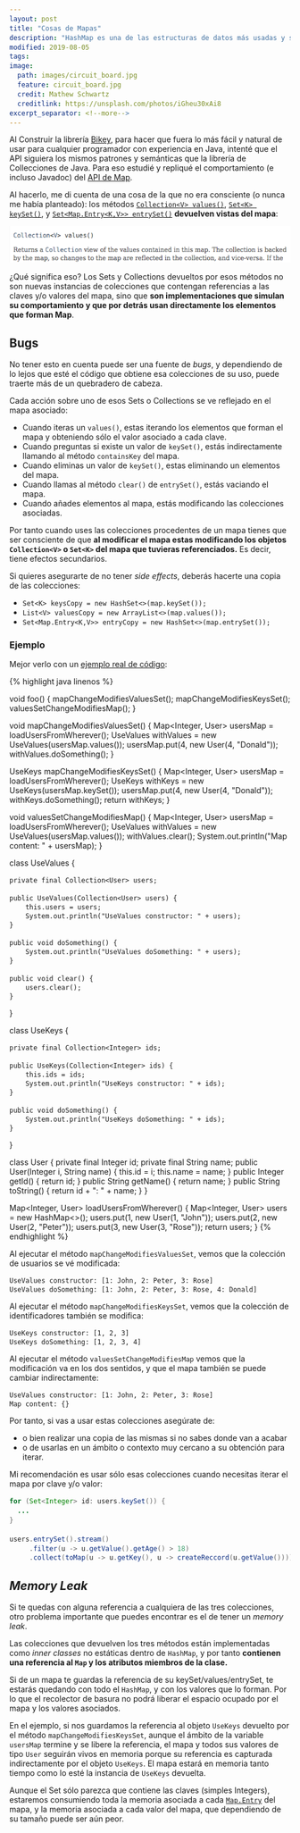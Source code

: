 ```yaml
---
layout: post
title: "Cosas de Mapas"
description: "HashMap es una de las estructuras de datos más usadas y sencillas de Java, pero si no tienes cuidado puedes meter la pata hasta el fondo."
modified: 2019-08-05
tags: 
image:
  path: images/circuit_board.jpg
  feature: circuit_board.jpg
  credit: Mathew Schwartz
  creditlink: https://unsplash.com/photos/iGheu30xAi8
excerpt_separator: <!--more-->
---
```


Al Construir la librería [Bikey](https://github.com/jerolba/bikey), para hacer que fuera lo más fácil y natural de usar para cualquier programador con experiencia en Java, intenté que el API siguiera los mismos patrones y semánticas que la librería de Collecciones de Java. Para eso estudié y repliqué el comportamiento (e incluso Javadoc) del [API de Map](https://docs.oracle.com/en/java/javase/11/docs/api/java.base/java/util/Map.html).

Al hacerlo, me di cuenta de una cosa de la que no era consciente (o nunca me había planteado): los métodos [`Collection<V> values()`](https://docs.oracle.com/en/java/javase/11/docs/api/java.base/java/util/Map.html#values()), [`Set<K> keySet()`](https://docs.oracle.com/en/java/javase/11/docs/api/java.base/java/util/Map.html#keySet()), y [`Set<Map.Entry<K,​V>> entrySet()`](https://docs.oracle.com/en/java/javase/11/docs/api/java.base/java/util/Map.html#entrySet()) **devuelven vistas del mapa**:

<!--more-->

<img src="/images/API_HashMap_values.png"/>

¿Qué significa eso? Los Sets y Collections devueltos por esos métodos no son nuevas instancias de colecciones que contengan referencias a las claves y/o valores del mapa, sino que **son implementaciones que simulan su comportamiento y que por detrás usan directamente los elementos que forman Map**.

## Bugs

No tener esto en cuenta puede ser una fuente de _bugs_, y dependiendo de lo lejos que esté el código que obtiene esa colecciones de su uso, puede traerte más de un quebradero de cabeza.

Cada acción sobre uno de esos Sets o Collections se ve reflejado en el mapa asociado:

- Cuando iteras un `values()`, estas iterando los elementos que forman el mapa y obteniendo sólo el valor asociado a cada clave.
- Cuando preguntas si existe un valor de `keySet()`, estás indirectamente llamando al método `containsKey` del mapa.
- Cuando eliminas un valor de `keySet()`, estas eliminando un elementos del mapa.
- Cuando llamas al método `clear()` de `entrySet()`, estás vaciando el mapa.
- Cuando añades elementos al mapa, estás modificando las colecciones asociadas.

Por tanto cuando uses las colecciones procedentes de un mapa tienes que ser consciente de que **al modificar el mapa estas modificando los objetos `Collection<V>` o `Set<K>` del mapa que tuvieras referenciados.** Es decir, tiene efectos secundarios.

Si quieres asegurarte de no tener _side effects_, deberás hacerte una copia de las colecciones:

- `Set<K> keysCopy = new HashSet<>(map.keySet());`
- `List<V> valuesCopy = new ArrayList<>(map.values());`
- `Set<Map.Entry<K,​V>> entryCopy = new HashSet<>(map.entrySet());`

### Ejemplo

Mejor verlo con un [ejemplo real de código](https://gist.github.com/jerolba/070c725b96ee8178492815d93f87a7a3):

{% highlight java linenos %}

void foo() {
    mapChangeModifiesValuesSet();
    mapChangeModifiesKeysSet();
    valuesSetChangeModifiesMap();
}

void mapChangeModifiesValuesSet() {
    Map<Integer, User> usersMap = loadUsersFromWherever();
    UseValues withValues = new UseValues(usersMap.values());
    usersMap.put(4, new User(4, "Donald"));
    withValues.doSomething();
}

UseKeys mapChangeModifiesKeysSet() {
    Map<Integer, User> usersMap = loadUsersFromWherever();
    UseKeys withKeys = new UseKeys(usersMap.keySet());
    usersMap.put(4, new User(4, "Donald"));
    withKeys.doSomething();
    return withKeys;
}

void valuesSetChangeModifiesMap() {
    Map<Integer, User> usersMap = loadUsersFromWherever();
    UseValues withValues = new UseValues(usersMap.values());
    withValues.clear();
    System.out.println("Map content: " + usersMap);
}

class UseValues {

    private final Collection<User> users;

    public UseValues(Collection<User> users) {
        this.users = users;
        System.out.println("UseValues constructor: " + users);
    }

    public void doSomething() {
        System.out.println("UseValues doSomething: " + users);
    }

    public void clear() {
        users.clear();
    }

}

class UseKeys {

    private final Collection<Integer> ids;

    public UseKeys(Collection<Integer> ids) {
        this.ids = ids;
        System.out.println("UseKeys constructor: " + ids);
    }

    public void doSomething() {
        System.out.println("UseKeys doSomething: " + ids);
    }

}

class User {
    private final Integer id;
    private final String name;
    public User(Integer i, String name) {
        this.id = i;
        this.name = name;
    }
    public Integer getId() { return id; }
    public String getName() { return name; }
    public String toString() { return id + ": " + name; }
}

Map<Integer, User> loadUsersFromWherever() {
    Map<Integer, User> users = new HashMap<>();
    users.put(1, new User(1, "John"));
    users.put(2, new User(2, "Peter"));
    users.put(3, new User(3, "Rose"));
    return users;
}
{% endhighlight %}

Al ejecutar el método `mapChangeModifiesValuesSet`, vemos que la colección de usuarios se vé modificada:

```console
UseValues constructor: [1: John, 2: Peter, 3: Rose]
UseValues doSomething: [1: John, 2: Peter, 3: Rose, 4: Donald]
```

Al ejecutar el método `mapChangeModifiesKeysSet`, vemos que la colección de identificadores también se modifica:

```console
UseKeys constructor: [1, 2, 3]
UseKeys doSomething: [1, 2, 3, 4]
```

Al ejecutar el método `valuesSetChangeModifiesMap` vemos que la modificación va en los dos sentidos, y que el mapa también se puede cambiar indirectamente:

```console
UseValues constructor: [1: John, 2: Peter, 3: Rose]
Map content: {}
```

Por tanto, si vas a usar estas colecciones asegúrate de:

- o bien realizar una copia de las mismas si no sabes donde van a acabar
- o de usarlas en un ámbito o contexto muy cercano a su obtención para iterar.

Mi recomendación es usar sólo esas colecciones cuando necesitas iterar el mapa por clave y/o valor:

```java
for (Set<Integer> id: users.keySet()) {
  ...
}

users.entrySet().stream()
     .filter(u -> u.getValue().getAge() > 18)
     .collect(toMap(u -> u.getKey(), u -> createReccord(u.getValue())));
```

## _Memory Leak_

Si te quedas con alguna referencia a cualquiera de las tres colecciones, otro problema importante que puedes encontrar es el de tener un _memory leak_.

Las colecciones que devuelven los tres métodos están implementadas como _inner classes_ no estáticas dentro de `HashMap`, y por tanto **contienen una referencia al `Map` y los atributos miembros de la clase.**

Si de un mapa te guardas la referencia de su keySet/values/entrySet, te estarás quedando con todo el `HashMap`, y con los valores que lo forman. Por lo que el recolector de basura no podrá liberar el espacio ocupado por el mapa y los valores asociados.

En el ejemplo, si nos guardamos la referencia al objeto `UseKeys` devuelto por el método `mapChangeModifiesKeysSet`, aunque el ámbito de la variable `usersMap` termine y se libere la referencia, el mapa y todos sus valores de tipo `User` seguirán vivos en memoria porque su referencia es capturada indirectamente por el objeto `UseKeys`. El mapa estará en memoria tanto tiempo como lo esté la instancia de `UseKeys` devuelta.

Aunque el Set sólo parezca que contiene las claves (simples Integers), estaremos consumiendo toda la memoria asociada a cada [`Map.Entry`](https://docs.oracle.com/en/java/javase/11/docs/api/java.base/java/util/Map.Entry.html) del mapa, y la memoria asociada a cada valor del mapa, que dependiendo de su tamaño puede ser aún peor.

<style>
.highlight .lineno {
    padding-right: 0px;
}
</style>
